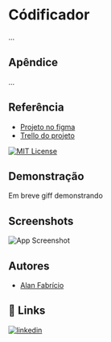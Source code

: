 # Códificador

...


## Apêndice

...


## Referência

 - [Projeto no figma](https://www.figma.com/design/tvFEYhVfZTjdJ5P24RGV21/Alura-Challenge---Desafio-1---L%C3%B3gica?node-id=0-1&t=pcFsnSz7BNK0yOxQ-0)
 - [Trello do projeto](https://trello.com/b/qmLsVkkq/decodificador-de-texto-alura-challenges-oracle-one)


[![MIT License](https://img.shields.io/badge/License-MIT-green.svg)](https://choosealicense.com/licenses/mit/)


## Demonstração

Em breve giff demonstrando


## Screenshots

![App Screenshot](https://via.placeholder.com/468x300?text=App+Screenshot+Here)


## Autores

- [Alan Fabrício](https://github.com/AlanFabricioBarbosa)


## 🔗 Links
[![linkedin](https://img.shields.io/badge/linkedin-0A66C2?style=for-the-badge&logo=linkedin&logoColor=white)](https://www.linkedin.com/)

